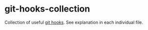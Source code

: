 # git-hooks-collection

Collection of useful [git hooks](https://git-scm.com/book/en/v2/Customizing-Git-Git-Hooks). See explanation in each individual file.
